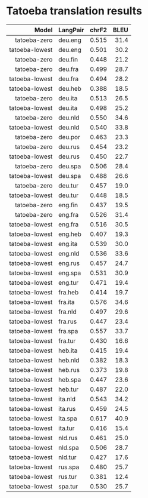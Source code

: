 # Tatoeba translation results

| Model            | LangPair   | chrF2      | BLEU     |
|-----------------:|------------|-----------:|---------:|
| tatoeba-zero | deu.eng | 0.515 | 31.4 |
| tatoeba-lowest | deu.eng | 0.501 | 30.2 |
| tatoeba-zero | deu.fin | 0.448 | 21.2 |
| tatoeba-zero | deu.fra | 0.499 | 28.7 |
| tatoeba-lowest | deu.fra | 0.494 | 28.2 |
| tatoeba-lowest | deu.heb | 0.388 | 18.5 |
| tatoeba-zero | deu.ita | 0.513 | 26.5 |
| tatoeba-lowest | deu.ita | 0.498 | 25.2 |
| tatoeba-zero | deu.nld | 0.550 | 34.6 |
| tatoeba-lowest | deu.nld | 0.540 | 33.8 |
| tatoeba-zero | deu.por | 0.463 | 23.3 |
| tatoeba-zero | deu.rus | 0.454 | 23.2 |
| tatoeba-lowest | deu.rus | 0.450 | 22.7 |
| tatoeba-zero | deu.spa | 0.506 | 28.4 |
| tatoeba-lowest | deu.spa | 0.488 | 26.6 |
| tatoeba-zero | deu.tur | 0.457 | 19.0 |
| tatoeba-lowest | deu.tur | 0.448 | 18.5 |
| tatoeba-zero | eng.fin | 0.437 | 19.5 |
| tatoeba-zero | eng.fra | 0.526 | 31.4 |
| tatoeba-lowest | eng.fra | 0.516 | 30.5 |
| tatoeba-lowest | eng.heb | 0.407 | 19.3 |
| tatoeba-lowest | eng.ita | 0.539 | 30.0 |
| tatoeba-lowest | eng.nld | 0.536 | 33.6 |
| tatoeba-lowest | eng.rus | 0.457 | 24.7 |
| tatoeba-lowest | eng.spa | 0.531 | 30.9 |
| tatoeba-lowest | eng.tur | 0.471 | 19.4 |
| tatoeba-lowest | fra.heb | 0.414 | 19.7 |
| tatoeba-lowest | fra.ita | 0.576 | 34.6 |
| tatoeba-lowest | fra.nld | 0.497 | 29.6 |
| tatoeba-lowest | fra.rus | 0.447 | 23.4 |
| tatoeba-lowest | fra.spa | 0.557 | 33.7 |
| tatoeba-lowest | fra.tur | 0.430 | 16.6 |
| tatoeba-lowest | heb.ita | 0.415 | 19.4 |
| tatoeba-lowest | heb.nld | 0.382 | 18.3 |
| tatoeba-lowest | heb.rus | 0.373 | 19.8 |
| tatoeba-lowest | heb.spa | 0.447 | 23.6 |
| tatoeba-lowest | heb.tur | 0.487 | 22.0 |
| tatoeba-lowest | ita.nld | 0.543 | 34.2 |
| tatoeba-lowest | ita.rus | 0.459 | 24.5 |
| tatoeba-lowest | ita.spa | 0.617 | 40.9 |
| tatoeba-lowest | ita.tur | 0.416 | 15.4 |
| tatoeba-lowest | nld.rus | 0.461 | 25.0 |
| tatoeba-lowest | nld.spa | 0.506 | 28.7 |
| tatoeba-lowest | nld.tur | 0.427 | 17.6 |
| tatoeba-lowest | rus.spa | 0.480 | 25.7 |
| tatoeba-lowest | rus.tur | 0.381 | 12.4 |
| tatoeba-lowest | spa.tur | 0.530 | 25.7 |
